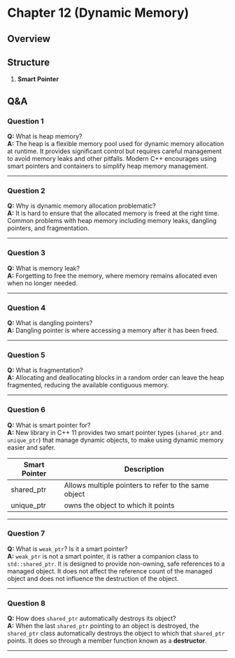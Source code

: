 # Chapter 12 (Dynamic Memory)

## Overview

## Structure
1. **Smart Pointer**

## Q&A
### Question 1
**Q:** What is heap memory?  
**A:** The heap is a flexible memory pool used for dynamic memory allocation at runtime. It provides significant control but requires careful management to avoid memory leaks and other pitfalls. Modern C++ encourages using smart pointers and containers to simplify heap memory management.

---

### Question 2
**Q:** Why is dynamic memory allocation problematic?  
**A:** It is hard to ensure that the allocated memory is freed at the right time. Common problems with heap memory including memory leaks, dangling pointers, and fragmentation.

---

### Question 3
**Q:** What is memory leak?  
**A:** Forgetting to free the memory, where memory remains allocated even when no longer needed.

---

### Question 4
**Q:** What is dangling pointers?  
**A:** Dangling pointer is where accessing a memory after it has been freed.

---

### Question 5
**Q:** What is fragmentation?  
**A:** Allocating and deallocating blocks in a random order can leave the heap fragmented, reducing the available contiguous memory.

---

### Question 6
**Q:** What is smart pointer for?  
**A:** New library in C++ 11 provides two smart pointer types (`shared_ptr` and `unique_ptr`) that manage dynamic objects, to make using dynamic memory easier and safer.

| Smart Pointer   | Description                                          |
|-----------------|------------------------------------------------------|
| shared_ptr      | Allows multiple pointers to refer to the same object |
| unique_ptr      | owns the object to which it points                   |

---

### Question 7
**Q:** What is `weak_ptr`? Is it a smart pointer?  
**A:** `weak_ptr` is not a smart pointer, it is rather a companion class to `std::shared_ptr`. It is designed to provide non-owning, safe references to a managed object. It does not affect the reference count of the managed object and does not influence the destruction of the object.

---

### Question 8
**Q:** How does `shared_ptr` automatically destroys its object?  
**A:** When the last `shared_ptr` pointing to an object is destroyed, the `shared_ptr` class automatically destroys the object to which that `shared_ptr` points. It does so through a member function known as a **destructor**.

---
